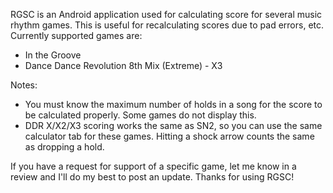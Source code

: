 RGSC is an Android application used for calculating score for several music rhythm games. This is useful for recalculating scores due to pad errors, etc. Currently supported games are:
- In the Groove
- Dance Dance Revolution 8th Mix (Extreme) - X3

Notes:
- You must know the maximum number of holds in a song for the score to be calculated properly. Some games do not display this.
- DDR X/X2/X3 scoring works the same as SN2, so you can use the same calculator tab for these games. Hitting a shock arrow counts the same as dropping a hold.

If you have a request for support of a specific game, let me know in a review and I'll do my best to post an update. Thanks for using RGSC!